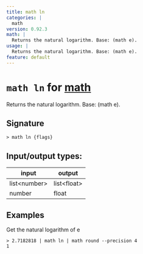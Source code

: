 ```yaml
---
title: math ln
categories: |
  math
version: 0.92.3
math: |
  Returns the natural logarithm. Base: (math e).
usage: |
  Returns the natural logarithm. Base: (math e).
feature: default
---
```

<!-- This file is automatically generated. Please edit the command in https://github.com/nushell/nushell instead. -->

# `math ln` for [math](/commands/categories/math.md)

<div class='command-title'>Returns the natural logarithm. Base: (math e).</div>

## Signature

```> math ln {flags} ```


## Input/output types:

| input        | output      |
| ------------ | ----------- |
| list\<number\> | list\<float\> |
| number       | float       |
## Examples

Get the natural logarithm of e
```nu
> 2.7182818 | math ln | math round --precision 4
1
```
